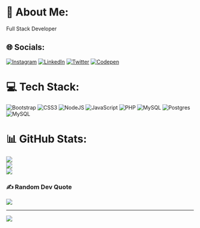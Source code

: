 # 💫 About Me:
Full Stack Developer


## 🌐 Socials:
[![Instagram](https://img.shields.io/badge/Instagram-%23E4405F.svg?logo=Instagram&logoColor=white)](https://instagram.com/Fulldevsus) [![LinkedIn](https://img.shields.io/badge/LinkedIn-%230077B5.svg?logo=linkedin&logoColor=white)](https://linkedin.com/in/Fulldevsus) [![Twitter](https://img.shields.io/badge/Twitter-%231DA1F2.svg?logo=Twitter&logoColor=white)](https://twitter.com/Fulldevsus) [![Codepen](https://img.shields.io/badge/Codepen-000000?style=for-the-badge&logo=codepen&logoColor=white)](https://codepen.io/Fulldevsus) 

# 💻 Tech Stack:
![Bootstrap](https://img.shields.io/badge/bootstrap-%23563D7C.svg?style=flat-square&logo=bootstrap&logoColor=white) ![CSS3](https://img.shields.io/badge/css3-%231572B6.svg?style=flat-square&logo=css3&logoColor=white) ![NodeJS](https://img.shields.io/badge/node.js-6DA55F?style=flat-square&logo=node.js&logoColor=white) ![JavaScript](https://img.shields.io/badge/javascript-%23323330.svg?style=flat-square&logo=javascript&logoColor=%23F7DF1E) ![PHP](https://img.shields.io/badge/php-%23777BB4.svg?style=flat-square&logo=php&logoColor=white) ![MySQL](https://img.shields.io/badge/mysql-%2300f.svg?style=flat-square&logo=mysql&logoColor=white) ![Postgres](https://img.shields.io/badge/postgres-%23316192.svg?style=flat-square&logo=postgresql&logoColor=white) ![MySQL](https://img.shields.io/badge/mysql-%2300f.svg?style=flat-square&logo=mysql&logoColor=white)
# 📊 GitHub Stats:
![](https://github-readme-stats.vercel.app/api?username=Fulldevsus&theme=blueberry&hide_border=false&include_all_commits=false&count_private=false)<br/>
![](https://github-readme-streak-stats.herokuapp.com/?user=Fulldevsus&theme=blueberry&hide_border=false)<br/>
![](https://github-readme-stats.vercel.app/api/top-langs/?username=Fulldevsus&theme=blueberry&hide_border=false&include_all_commits=false&count_private=false&layout=compact)

### ✍️ Random Dev Quote
![](https://quotes-github-readme.vercel.app/api?type=horizontal&theme=radical)

---
[![](https://visitcount.itsvg.in/api?id=Fulldevsus&icon=0&color=3)](https://visitcount.itsvg.in)

<!-- Proudly created with GPRM ( https://gprm.itsvg.in ) -->
